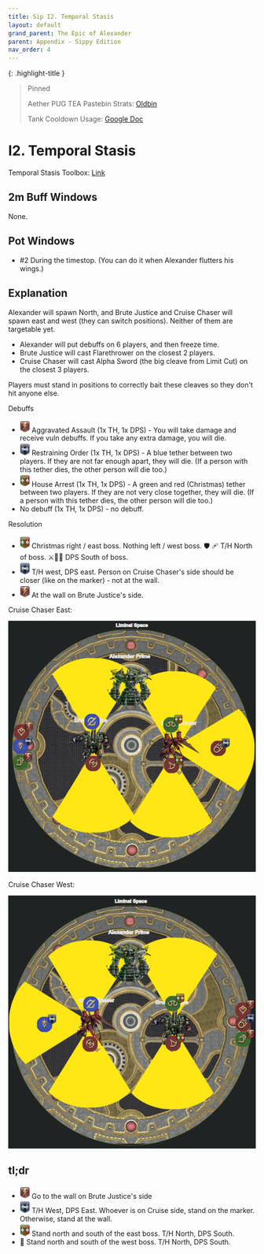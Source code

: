 ```yaml
---
title: Sip I2. Temporal Stasis
layout: default
grand_parent: The Epic of Alexander
parent: Appendix - Sippy Edition
nav_order: 4
---
```


<!-- prettier-ignore-start -->

{: .highlight-title }
> Pinned
>
> Aether PUG TEA Pastebin Strats: [Oldbin](https://pastebin.com/Xqa1zsPy)
>
> Tank Cooldown Usage: [Google Doc](https://docs.google.com/spreadsheets/d/1zB5NpvIR0J5uAybtYkqAn_gglnmYcSCo0b0mgSZagUg)
<!-- prettier-ignore-end -->

# I2. Temporal Stasis

Temporal Stasis Toolbox: [Link](https://ff14.toolboxgaming.space/?id=860745463802461&preview=1)

## 2m Buff Windows

None.

## Pot Windows

- #2 During the timestop. (You can do it when Alexander flutters his wings.)

## Explanation

Alexander will spawn North, and Brute Justice and Cruise Chaser will spawn east and west (they can switch positions). Neither of them are targetable yet.

- Alexander will put debuffs on 6 players, and then freeze time.
- Brute Justice will cast Flarethrower on the closest 2 players.
- Cruise Chaser will cast Alpha Sword (the big cleave from Limit Cut) on the closest 3 players.

Players must stand in positions to correctly bait these cleaves so they don't hit anyone else.

Debuffs

- <img src="/assets/images/tea/AggravatedAssault.png" width="20px"> Aggravated Assault (1x TH, 1x DPS) - You will take damage and receive vuln debuffs. If you take any extra damage, you will die.
- <img src="/assets/images/tea/RestrainingOrder.png" width="20px"> Restraining Order (1x TH, 1x DPS) - A blue tether between two players. If they are not far enough apart, they will die. (If a person with this tether dies, the other person will die too.)
- <img src="/assets/images/tea/HouseArrest.png" width="20px"> House Arrest (1x TH, 1x DPS) - A green and red (Christmas) tether between two players. If they are not very close together, they will die. (If a person with this tether dies, the other person will die too.)
- No debuff (1x TH, 1x DPS) - no debuff.

Resolution

- <img src="/assets/images/tea/HouseArrest.png" width="20px"> Christmas right / east boss. Nothing left / west boss. 🛡 🩹 T/H North of boss. ⚔️🏹🧙 DPS South of boss.
- <img src="/assets/images/tea/RestrainingOrder.png" width="20px"> T/H west, DPS east. Person on Cruise Chaser's side should be closer (like on the marker) - not at the wall.
- <img src="/assets/images/tea/AggravatedAssault.png" width="20px"> At the wall on Brute Justice's side.

Cruise Chaser East:

![sip-i2-01](/docs/assets/images/tea/sip-i2-01.png)

Cruise Chaser West:

![sip-i2-02](/docs/assets/images/tea/sip-i2-02.png)

## tl;dr

- <img src="/assets/images/tea/AggravatedAssault.png" width="20px"> Go to the wall on Brute Justice's side
- <img src="/assets/images/tea/RestrainingOrder.png" width="20px"> T/H West, DPS East. Whoever is on Cruise side, stand on the marker. Otherwise, stand at the wall.
- <img src="/assets/images/tea/HouseArrest.png" width="20px"> Stand north and south of the east boss. T/H North, DPS South.
- 🚫 Stand north and south of the west boss. T/H North, DPS South.
